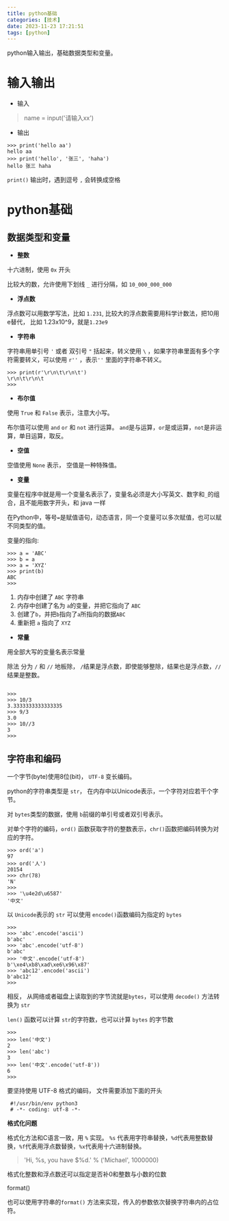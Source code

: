 ```yaml
---
title: python基础
categories: [技术]
date: 2023-11-23 17:21:51
tags: [python]
---
```


python输入输出，基础数据类型和变量。

<!-- more -->

# 输入输出

* 输入
> name = input('请输入xx')

* 输出

```shell
>>> print('hello aa')
hello aa
>>> print('hello', '张三', 'haha')
hello 张三 haha
```
`print()` 输出时，遇到逗号 `,` 会转换成空格

# python基础

## 数据类型和变量

* **整数**

十六进制，使用 `0x` 开头

比较大的数，允许使用下划线 `_` 进行分隔，如 `10_000_000_000`

- **浮点数**

浮点数可以用数学写法，比如 `1.231`, 比较大的浮点数需要用科学计数法，把10用e替代， 比如 1.23x10^9，就是`1.23e9`

- **字符串**
 
字符串用单引号 `'` 或者 双引号 `"` 括起来，转义使用 `\` ，如果字符串里面有多个字符需要转义，可以使用 `r''` ，表示`''` 里面的字符串不转义。

```shell
>>> print(r'\r\n\t\r\n\t')
\r\n\t\r\n\t
>>>
```
* **布尔值**

使用 `True` 和 `False` 表示，注意大小写。

布尔值可以使用 `and` `or` 和 `not` 进行运算。 `and`是与运算，`or`是或运算，`not`是非运算，单目运算，取反。

* **空值**

空值使用 `None` 表示， 空值是一种特殊值。

* **变量**

变量在程序中就是用一个变量名表示了，变量名必须是大小写英文、数字和`_`的组合，且不能用数字开头，和 java 一样

在Python中，等号`=`是赋值语句，动态语言，同一个变量可以多次赋值，也可以赋不同类型的值。

变量的指向:

```shell
>>> a = 'ABC'
>>> b = a
>>> a = 'XYZ'
>>> print(b)
ABC
>>>
```

1. 内存中创建了 `ABC` 字符串
2. 内存中创建了名为 `a`的变量，并把它指向了 `ABC`
3. 创建了`b`，并把`b`指向了`a`所指向的数据`ABC`
4. 重新把 `a` 指向了 `XYZ`

* **常量**

用全部大写的变量名表示常量

除法 分为 `/` 和 `//` 地板除， `/`结果是浮点数，即使能够整除，结果也是浮点数，`//` 结果是整数。

```shell

>>>
>>> 10/3
3.3333333333333335
>>> 9/3
3.0
>>> 10//3
3
>>>
```

## 字符串和编码

一个字节(byte)使用8位(bit)， `UTF-8` 变长编码。

python的字符串类型是 `str`， 在内存中以Unicode表示，一个字符对应若干个字节。

对 `bytes`类型的数据，使用 `b`前缀的单引号或者双引号表示。

对单个字符的编码，`ord()` 函数获取字符的整数表示，`chr()`函数把编码转换为对应的字符。

```shell
>>> ord('a')
97
>>> ord('人')
20154
>>> chr(78)
'N'
>>>
>>> '\u4e2d\u6587'
'中文'

```

以 `Unicode`表示的 `str` 可以使用 `encode()`函数编码为指定的 `bytes`

```shell
>>>
>>> 'abc'.encode('ascii')
b'abc'
>>> 'abc'.encode('utf-8')
b'abc'
>>> '中文'.encode('utf-8')
b'\xe4\xb8\xad\xe6\x96\x87'
>>> 'abc12'.encode('ascii')
b'abc12'
>>>
```

相反， 从网络或者磁盘上读取到的字节流就是`bytes`，可以使用 `decode()` 方法转换为 `str`

`len()` 函数可以计算 `str`的字符数，也可以计算 `bytes` 的字节数

```shell
>>>
>>> len('中文')
2
>>> len('abc')
3
>>> len('中文'.encode('utf-8'))
6
>>>
```

要坚持使用 UTF-8 格式的编码， 文件需要添加下面的开头

```shell
 #!/usr/bin/env python3
 # -*- coding: utf-8 -*-
```

**格式化问题**

格式化方法和C语言一致，用 `%` 实现。 `%s` 代表用字符串替换，`%d`代表用整数替换，`%f`代表用浮点数替换，`%x`代表用十六进制替换。

> 'Hi, %s, you have $%d.' % ('Michael', 1000000)

格式化整数和浮点数还可以指定是否补0和整数与小数的位数

format()

也可以使用字符串的`format()` 方法来实现，传入的参数依次替换字符串内的占位符。

